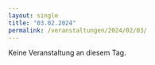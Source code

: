 ```yaml
---
layout: single
title: "03.02.2024"
permalink: /veranstaltungen/2024/02/03/
---
```


Keine Veranstaltung an diesem Tag.
